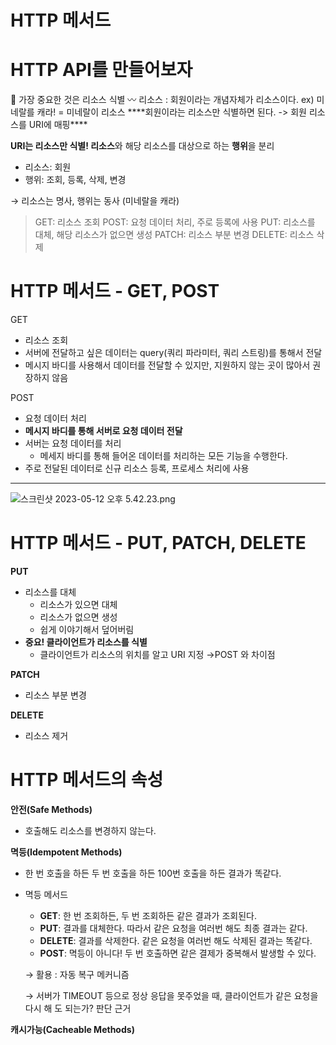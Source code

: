 # HTTP 메서드

# **HTTP API를 만들어보자**

<aside>
📌 가장 중요한 것은 리소스 식별
〰️ 리소스 : 회원이라는 개념자체가 리소스이다.
ex) 미네랄를 캐라! = 미네랄이 리소스
****회원이라는 리소스만 식별하면 된다. -> 회원 리소스를 URI에 매핑****

</aside>

**URI는 리소스만 식별! 리소스**와 해당 리소스를 대상으로 하는 **행위**을 분리

- 리소스: 회원
- 행위: 조회, 등록, 삭제, 변경

→ 리소스는 명사, 행위는 동사 (미네랄을 캐라)

> GET: 리소스 조회
POST: 요청 데이터 처리, 주로 등록에 사용
PUT: 리소스를 대체, 해당 리소스가 없으면 생성
PATCH: 리소스 부분 변경
DELETE: 리소스 삭제
> 

# **HTTP 메서드 - GET, POST**

GET 

- 리소스 조회
- 서버에 전달하고 싶은 데이터는 query(쿼리 파라미터, 쿼리 스트링)를 통해서 전달
- 메시지 바디를 사용해서 데이터를 전달할 수 있지만, 지원하지 않는 곳이 많아서 권장하지
않음

POST

- 요청 데이터 처리
- **메시지 바디를 통해 서버로 요청 데이터 전달**
- 서버는 요청 데이터를 처리
    - 메세지 바디를 통해 들어온 데이터를 처리하는 모든 기능을 수행한다.
- 주로 전달된 데이터로 신규 리소스 등록, 프로세스 처리에 사용
****

![스크린샷 2023-05-12 오후 5.42.23.png](HTTP%20%E1%84%86%E1%85%A6%E1%84%89%E1%85%A5%E1%84%83%E1%85%B3%204aa1ea6d574446e3a3265b9a319899da/%25E1%2584%2589%25E1%2585%25B3%25E1%2584%258F%25E1%2585%25B3%25E1%2584%2585%25E1%2585%25B5%25E1%2586%25AB%25E1%2584%2589%25E1%2585%25A3%25E1%2586%25BA_2023-05-12_%25E1%2584%258B%25E1%2585%25A9%25E1%2584%2592%25E1%2585%25AE_5.42.23.png)

# **HTTP 메서드 - PUT, PATCH, DELETE**

**PUT** 

- 리소스를 대체
    - 리소스가 있으면 대체
    - 리소스가 없으면 생성
    - 쉽게 이야기해서 덮어버림
- ****중요! 클라이언트가 리소스를 식별****
    - 클라이언트가 리소스의 위치를 알고 URI 지정 →POST 와 차이점

**PATCH** 

- 리소스 부분 변경

**DELETE**

- 리소스 제거

# **HTTP 메서드의 속성**

**안전(Safe Methods)**

- 호출해도 리소스를 변경하지 않는다.

**멱등(Idempotent Methods)**

- 한 번 호출을 하든 두 번 호출을 하든 100번 호출을 하든 결과가 똑같다.
- 멱등 메서드
    - **GET**: 한 번 조회하든, 두 번 조회하든 같은 결과가 조회된다.
    - **PUT**: 결과를 대체한다. 따라서 같은 요청을 여러번 해도 최종 결과는 같다.
    - **DELETE**: 결과를 삭제한다. 같은 요청을 여러번 해도 삭제된 결과는 똑같다.
    - **POST**: 멱등이 아니다! 두 번 호출하면 같은 결제가 중복해서 발생할 수 있다.
    
    → 활용 : 자동 복구 메커니즘
    
    → 서버가 TIMEOUT 등으로 정상 응답을 못주었을 때, 클라이언트가 같은 요청을 다시 해
    도 되는가? 판단 근거
    

**캐시가능(Cacheable Methods)**